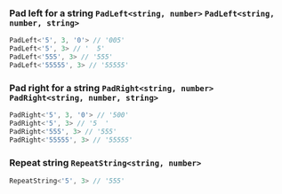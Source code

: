 
### Pad left for a string `PadLeft<string, number>` `PadLeft<string, number, string>`


``` typescript
PadLeft<'5', 3, '0'> // '005'
PadLeft<'5', 3> // '  5'
PadLeft<'555', 3> // '555'
PadLeft<'55555', 3> // '55555'
```

			
### Pad right for a string `PadRight<string, number>` `PadRight<string, number, string>`


``` typescript
PadRight<'5', 3, '0'> // '500'
PadRight<'5', 3> // '5  '
PadRight<'555', 3> // '555'
PadRight<'55555', 3> // '55555'
```

			
### Repeat string `RepeatString<string, number>`


``` typescript
RepeatString<'5', 3> // '555'
```

			